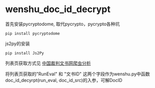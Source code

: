 # wenshu_doc_id_decrypt
首先安装pycryptodome, 取代pycrypto，pycrypto各种坑
```
pip install pycryptodome
```
js2py的安装
```
pip install Js2Py
```
列表页获取方式见 [中国裁判文书网爬虫分析](https://blog.csdn.net/shuishou07/article/details/82414806)

将列表页获取的"RunEval" 和 "文书ID" 这两个字段作为wenshu.py中函数doc_id_decyrpt(run_eval, doc_id_src)的入参，可解DocID
